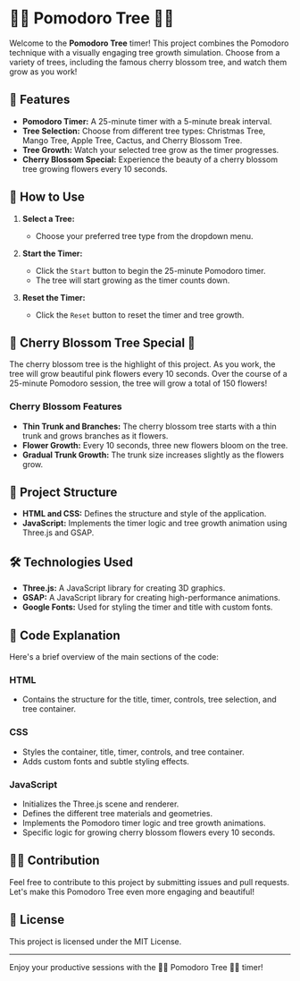 # 🌳✨ Pomodoro Tree 🌱⏰

Welcome to the **Pomodoro Tree** timer! This project combines the Pomodoro technique with a visually engaging tree growth simulation. Choose from a variety of trees, including the famous cherry blossom tree, and watch them grow as you work!

## 🌟 Features

- **Pomodoro Timer:** A 25-minute timer with a 5-minute break interval.
- **Tree Selection:** Choose from different tree types: Christmas Tree, Mango Tree, Apple Tree, Cactus, and Cherry Blossom Tree.
- **Tree Growth:** Watch your selected tree grow as the timer progresses.
- **Cherry Blossom Special:** Experience the beauty of a cherry blossom tree growing flowers every 10 seconds.

## 🚀 How to Use

1. **Select a Tree:**
   - Choose your preferred tree type from the dropdown menu.
   
2. **Start the Timer:**
   - Click the `Start` button to begin the 25-minute Pomodoro timer.
   - The tree will start growing as the timer counts down.
   
3. **Reset the Timer:**
   - Click the `Reset` button to reset the timer and tree growth.

## 🌸 Cherry Blossom Tree Special 🌸

The cherry blossom tree is the highlight of this project. As you work, the tree will grow beautiful pink flowers every 10 seconds. Over the course of a 25-minute Pomodoro session, the tree will grow a total of 150 flowers!

### Cherry Blossom Features

- **Thin Trunk and Branches:** The cherry blossom tree starts with a thin trunk and grows branches as it flowers.
- **Flower Growth:** Every 10 seconds, three new flowers bloom on the tree.
- **Gradual Trunk Growth:** The trunk size increases slightly as the flowers grow.

## 📂 Project Structure

- **HTML and CSS:** Defines the structure and style of the application.
- **JavaScript:** Implements the timer logic and tree growth animation using Three.js and GSAP.

## 🛠️ Technologies Used

- **Three.js:** A JavaScript library for creating 3D graphics.
- **GSAP:** A JavaScript library for creating high-performance animations.
- **Google Fonts:** Used for styling the timer and title with custom fonts.

## 📜 Code Explanation

Here's a brief overview of the main sections of the code:

### HTML

- Contains the structure for the title, timer, controls, tree selection, and tree container.

### CSS

- Styles the container, title, timer, controls, and tree container.
- Adds custom fonts and subtle styling effects.

### JavaScript

- Initializes the Three.js scene and renderer.
- Defines the different tree materials and geometries.
- Implements the Pomodoro timer logic and tree growth animations.
- Specific logic for growing cherry blossom flowers every 10 seconds.

## 👩‍💻 Contribution

Feel free to contribute to this project by submitting issues and pull requests. Let's make this Pomodoro Tree even more engaging and beautiful!

## 📄 License

This project is licensed under the MIT License.

---

Enjoy your productive sessions with the 🌳✨ Pomodoro Tree 🌱⏰ timer!